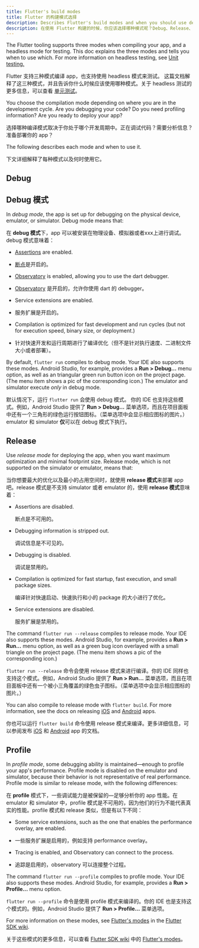 ```yaml
---
title: Flutter's build modes
title: Flutter 的构建模式选择
description: Describes Flutter's build modes and when you should use debug, release, or profile mode?
description: 在使用 Flutter 构建的时候，你应该选择哪种模式呢？Debug、Release、或者是 Profile 模式？
---
```


The Flutter tooling supports three modes when compiling your app,
and a headless mode for testing.
This doc explains the three modes and tells you when to use which.
For more information on headless testing, see
[Unit testing.](/docs/testing#unit-tests)

Flutter 支持三种模式编译 app，也支持使用 headless 模式来测试。
这篇文档解释了这三种模式，并且告诉你什么时候应该使用哪种模式。关于 headless 测试的更多信息，可以查看 [单元测试](/docs/testing#unit-tests)。

You choose the compilation mode depending on where you are in
the development cycle. Are you debugging your code? Do you
need profiling information? Are you ready to deploy your app?

选择哪种编译模式取决于你处于哪个开发周期中。正在调试代码？需要分析信息？准备部署你的 app？

The following describes each mode and when to use it.

下文详细解释了每种模式以及何时使用它。

## Debug

## Debug 模式
In _debug mode_, the app is set up for debugging on the physical
device, emulator, or simulator. Debug mode means that:

在 **debug 模式**下，app 可以被安装在物理设备、模拟器或者xxx上进行调试。debug 模式意味着：

* [Assertions]({{site.dart-site}}/guides/language/language-tour#assert)
   are enabled.
   
* [断点]({{site.dart-site}}/guides/language/language-tour#assert)是开启的。

* [Observatory](https://dart-lang.github.io/observatory) is enabled,
   allowing you to use the dart debugger.
   
* [Observatory](https://dart-lang.github.io/observatory) 是开启的，允许你使用 dart 的 debugger。

* Service extensions are enabled.

* 服务扩展是开启的。

* Compilation is optimized for fast development and run cycles (but not for
  execution speed, binary size, or deployment.)

* 针对快速开发和运行周期进行了编译优化（但不是针对执行速度、二进制文件大小或者部署）。

By default, `flutter run` compiles to debug mode.
Your IDE also supports these modes. Android Studio,
for example, provides a **Run > Debug...** menu option, as well
as an triangular green run button icon on the project page.
(The menu item shows a pic of the corresponding icon.)
The emulator and simulator execute _only_ in debug mode.

默认情况下，运行 `flutter run` 会使用 debug 模式。
你的 IDE 也支持这些模式。例如，Android Studio 提供了 **Run > Debug...** 菜单选项，而且在项目面板中还有一个三角形的绿色运行按钮图标。（菜单选项中会显示相应图标的图片。）emulator 和 simulator **仅**可以在 debug 模式下执行。

## Release

Use _release mode_ for deploying the app, when you want maximum
optimization and minimal footprint size. Release mode, which is not
supported on the simulator or emulator, means that:

当你想要最大的优化以及最小的占用空间时，就使用 **release 模式**来部署 app 吧。release 模式是不支持 simulator 或者 emulator 的，使用 **release 模式**意味着：

* Assertions are disabled.

  断点是不可用的。

* Debugging information is stripped out.

  调试信息是不可见的。

* Debugging is disabled.

  调试是禁用的。

* Compilation is optimized for fast startup, fast execution, and small
  package sizes.
  
  编译针对快速启动、快速执行和小的 package 的大小进行了优化。

* Service extensions are disabled.

  服务扩展是禁用的。

The command `flutter run --release` compiles to release mode.
Your IDE also supports these modes.  Android Studio, for example,
provides a **Run > Run...** menu option, as well as a green bug
icon overlayed with a small triangle on the project page.
(The menu item shows a pic of the corresponding icon.)

`flutter run --release` 命令会使用 release 模式来进行编译。你的 IDE 同样也支持这个模式。例如，Android Studio 提供了 **Run > Run...** 菜单选项，而且在项目面板中还有一个被小三角覆盖的绿色虫子图标。（菜单选项中会显示相应图标的图片。）

You can also compile to release mode with `flutter build`.
For more information, see the docs on releasing
[iOS](../deployment/ios) and [Android](../deployment/android) apps.

你也可以运行 `flutter build` 命令使用 release 模式来编译。更多详细信息，可以参阅发布 [iOS](../deployment/ios) 和 [Android](../deployment/android) app 的文档。

## Profile

In _profile mode_, some debugging ability is maintained&mdash;enough
to profile your app's performance. Profile mode is disabled on
the emulator and simulator, because their behavior is not representative
of real performance. Profile mode is similar to release mode, with
the following differences:

在 **profile** 模式下，一些调试能力是被保留的&mdash;足够分析你的 app 性能。在 emulator 和 simulator 中，profile 模式是不可用的，因为他们的行为不能代表真实的性能。profile 模式和 release 类似，但是有以下不同：

* Some service extensions, such as the one that enables the performance
  overlay, are enabled.
  
* 一些服务扩展是启用的，例如支持 performance overlay。

* Tracing is enabled, and Observatory can connect to the process.

* 追踪是启用的，observatory 可以连接整个过程。

The command `flutter run --profile` compiles to profile mode.
Your IDE also supports these modes. Android Studio, for example,
provides a **Run > Profile...** menu option.

`flutter run --profile` 命令是使用 profile 模式来编译的。你的 IDE 也是支持这个模式的。例如，Android Studio 提供了 **Run > Profile...** 菜单选项。

For more information on these modes, see
[Flutter's modes]({{site.github}}/flutter/flutter/wiki/Flutter%27s-modes)
in the [Flutter SDK wiki]({{site.github}}/flutter/flutter/wiki).

关于这些模式的更多信息，可以查看 [Flutter SDK wiki]({{site.github}}/flutter/flutter/wiki) 中的 [Flutter's modes]({{site.github}}/flutter/flutter/wiki/Flutter%27s-modes)。


